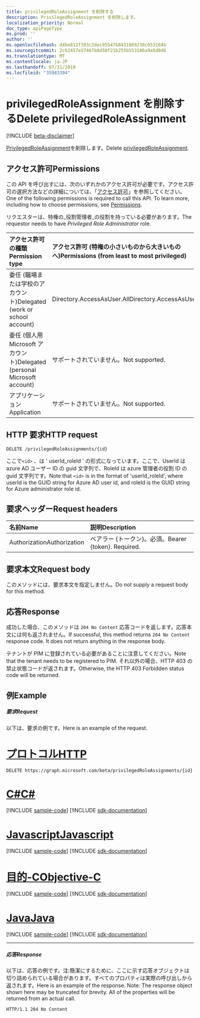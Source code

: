 ```yaml
---
title: privilegedRoleAssignment を削除する
description: PrivilegedRoleAssignment を削除します。
localization_priority: Normal
doc_type: apiPageType
ms.prod: ''
author: ''
ms.openlocfilehash: d4be812f393c2dec95547b8431869238c653164b
ms.sourcegitcommit: 2c62457e57467b8d50f21b255b553106a9a5d8d6
ms.translationtype: MT
ms.contentlocale: ja-JP
ms.lasthandoff: 07/31/2019
ms.locfileid: "35983394"
---
```

# <a name="delete-privilegedroleassignment"></a><span data-ttu-id="6ebd4-103">privilegedRoleAssignment を削除する</span><span class="sxs-lookup"><span data-stu-id="6ebd4-103">Delete privilegedRoleAssignment</span></span>

[!INCLUDE [beta-disclaimer](../../includes/beta-disclaimer.md)]

<span data-ttu-id="6ebd4-104">[PrivilegedRoleAssignment](../resources/privilegedroleassignment.md)を削除します。</span><span class="sxs-lookup"><span data-stu-id="6ebd4-104">Delete [privilegedRoleAssignment](../resources/privilegedroleassignment.md).</span></span>
## <a name="permissions"></a><span data-ttu-id="6ebd4-105">アクセス許可</span><span class="sxs-lookup"><span data-stu-id="6ebd4-105">Permissions</span></span>
<span data-ttu-id="6ebd4-p101">この API を呼び出すには、次のいずれかのアクセス許可が必要です。アクセス許可の選択方法などの詳細については、「[アクセス許可](/graph/permissions-reference)」を参照してください。</span><span class="sxs-lookup"><span data-stu-id="6ebd4-p101">One of the following permissions is required to call this API. To learn more, including how to choose permissions, see [Permissions](/graph/permissions-reference).</span></span>

<span data-ttu-id="6ebd4-108">リクエスターは、特権の_役割管理者_の役割を持っている必要があります。</span><span class="sxs-lookup"><span data-stu-id="6ebd4-108">The requestor needs to have _Privileged Role Administrator_ role.</span></span>
 

|<span data-ttu-id="6ebd4-109">アクセス許可の種類</span><span class="sxs-lookup"><span data-stu-id="6ebd4-109">Permission type</span></span>      | <span data-ttu-id="6ebd4-110">アクセス許可 (特権の小さいものから大きいものへ)</span><span class="sxs-lookup"><span data-stu-id="6ebd4-110">Permissions (from least to most privileged)</span></span>              |
|:--------------------|:---------------------------------------------------------|
|<span data-ttu-id="6ebd4-111">委任 (職場または学校のアカウント)</span><span class="sxs-lookup"><span data-stu-id="6ebd4-111">Delegated (work or school account)</span></span> | <span data-ttu-id="6ebd4-112">Directory.AccessAsUser.All</span><span class="sxs-lookup"><span data-stu-id="6ebd4-112">Directory.AccessAsUser.All</span></span>    |
|<span data-ttu-id="6ebd4-113">委任 (個人用 Microsoft アカウント)</span><span class="sxs-lookup"><span data-stu-id="6ebd4-113">Delegated (personal Microsoft account)</span></span> | <span data-ttu-id="6ebd4-114">サポートされていません。</span><span class="sxs-lookup"><span data-stu-id="6ebd4-114">Not supported.</span></span>    |
|<span data-ttu-id="6ebd4-115">アプリケーション</span><span class="sxs-lookup"><span data-stu-id="6ebd4-115">Application</span></span> | <span data-ttu-id="6ebd4-116">サポートされていません。</span><span class="sxs-lookup"><span data-stu-id="6ebd4-116">Not supported.</span></span> |

## <a name="http-request"></a><span data-ttu-id="6ebd4-117">HTTP 要求</span><span class="sxs-lookup"><span data-stu-id="6ebd4-117">HTTP request</span></span>
<!-- { "blockType": "ignored" } -->
```http
DELETE /privilegedRoleAssignments/{id}
```

<span data-ttu-id="6ebd4-118">ここで``<id>`` 、は ' userId_roleId ' の形式になっています。ここで、UserId は azure AD ユーザー ID の guid 文字列で、RoleId は azure 管理者の役割 ID の guid 文字列です。</span><span class="sxs-lookup"><span data-stu-id="6ebd4-118">Note that ``<id>`` is in the format of 'userId_roleId', where userId is the GUID string for Azure AD user id, and roleId is the GUID string for Azure administrator role id.</span></span>

## <a name="request-headers"></a><span data-ttu-id="6ebd4-119">要求ヘッダー</span><span class="sxs-lookup"><span data-stu-id="6ebd4-119">Request headers</span></span>
| <span data-ttu-id="6ebd4-120">名前</span><span class="sxs-lookup"><span data-stu-id="6ebd4-120">Name</span></span>       | <span data-ttu-id="6ebd4-121">説明</span><span class="sxs-lookup"><span data-stu-id="6ebd4-121">Description</span></span>|
|:---------------|:----------|
| <span data-ttu-id="6ebd4-122">Authorization</span><span class="sxs-lookup"><span data-stu-id="6ebd4-122">Authorization</span></span>  | <span data-ttu-id="6ebd4-p102">ベアラー {トークン}。必須。</span><span class="sxs-lookup"><span data-stu-id="6ebd4-p102">Bearer {token}. Required.</span></span> |

## <a name="request-body"></a><span data-ttu-id="6ebd4-125">要求本文</span><span class="sxs-lookup"><span data-stu-id="6ebd4-125">Request body</span></span>
<span data-ttu-id="6ebd4-126">このメソッドには、要求本文を指定しません。</span><span class="sxs-lookup"><span data-stu-id="6ebd4-126">Do not supply a request body for this method.</span></span>

## <a name="response"></a><span data-ttu-id="6ebd4-127">応答</span><span class="sxs-lookup"><span data-stu-id="6ebd4-127">Response</span></span>

<span data-ttu-id="6ebd4-p103">成功した場合、このメソッドは `204 No Content` 応答コードを返します。応答本文には何も返されません。</span><span class="sxs-lookup"><span data-stu-id="6ebd4-p103">If successful, this method returns `204 No Content` response code. It does not return anything in the response body.</span></span>

<span data-ttu-id="6ebd4-130">テナントが PIM に登録されている必要があることに注意してください。</span><span class="sxs-lookup"><span data-stu-id="6ebd4-130">Note that the tenant needs to be registered to PIM.</span></span> <span data-ttu-id="6ebd4-131">それ以外の場合、HTTP 403 の禁止状態コードが返されます。</span><span class="sxs-lookup"><span data-stu-id="6ebd4-131">Otherwise, the HTTP 403 Forbidden status code will be returned.</span></span>
## <a name="example"></a><span data-ttu-id="6ebd4-132">例</span><span class="sxs-lookup"><span data-stu-id="6ebd4-132">Example</span></span>
##### <a name="request"></a><span data-ttu-id="6ebd4-133">要求</span><span class="sxs-lookup"><span data-stu-id="6ebd4-133">Request</span></span>
<span data-ttu-id="6ebd4-134">以下は、要求の例です。</span><span class="sxs-lookup"><span data-stu-id="6ebd4-134">Here is an example of the request.</span></span>

# <a name="httptabhttp"></a>[<span data-ttu-id="6ebd4-135">プロトコル</span><span class="sxs-lookup"><span data-stu-id="6ebd4-135">HTTP</span></span>](#tab/http)
<!-- {
  "blockType": "request",
  "name": "delete_privilegedroleassignment"
}-->
```http
DELETE https://graph.microsoft.com/beta/privilegedRoleAssignments/{id}
```
# <a name="ctabcsharp"></a>[<span data-ttu-id="6ebd4-136">C#</span><span class="sxs-lookup"><span data-stu-id="6ebd4-136">C#</span></span>](#tab/csharp)
[!INCLUDE [sample-code](../includes/snippets/csharp/delete-privilegedroleassignment-csharp-snippets.md)]
[!INCLUDE [sdk-documentation](../includes/snippets/snippets-sdk-documentation-link.md)]

# <a name="javascripttabjavascript"></a>[<span data-ttu-id="6ebd4-137">Javascript</span><span class="sxs-lookup"><span data-stu-id="6ebd4-137">Javascript</span></span>](#tab/javascript)
[!INCLUDE [sample-code](../includes/snippets/javascript/delete-privilegedroleassignment-javascript-snippets.md)]
[!INCLUDE [sdk-documentation](../includes/snippets/snippets-sdk-documentation-link.md)]

# <a name="objective-ctabobjc"></a>[<span data-ttu-id="6ebd4-138">目的-C</span><span class="sxs-lookup"><span data-stu-id="6ebd4-138">Objective-C</span></span>](#tab/objc)
[!INCLUDE [sample-code](../includes/snippets/objc/delete-privilegedroleassignment-objc-snippets.md)]
[!INCLUDE [sdk-documentation](../includes/snippets/snippets-sdk-documentation-link.md)]

# <a name="javatabjava"></a>[<span data-ttu-id="6ebd4-139">Java</span><span class="sxs-lookup"><span data-stu-id="6ebd4-139">Java</span></span>](#tab/java)
[!INCLUDE [sample-code](../includes/snippets/java/delete-privilegedroleassignment-java-snippets.md)]
[!INCLUDE [sdk-documentation](../includes/snippets/snippets-sdk-documentation-link.md)]

---

##### <a name="response"></a><span data-ttu-id="6ebd4-140">応答</span><span class="sxs-lookup"><span data-stu-id="6ebd4-140">Response</span></span>
<span data-ttu-id="6ebd4-p105">以下は、応答の例です。注:簡潔にするために、ここに示す応答オブジェクトは切り詰められている場合があります。すべてのプロパティは実際の呼び出しから返されます。</span><span class="sxs-lookup"><span data-stu-id="6ebd4-p105">Here is an example of the response. Note: The response object shown here may be truncated for brevity. All of the properties will be returned from an actual call.</span></span>
<!-- {
  "blockType": "response",
  "truncated": true
} -->
```http
HTTP/1.1 204 No Content
```

<!-- uuid: 8fcb5dbc-d5aa-4681-8e31-b001d5168d79
2015-10-25 14:57:30 UTC -->
<!--
{
  "type": "#page.annotation",
  "description": "Delete privilegedRoleAssignment",
  "keywords": "",
  "section": "documentation",
  "tocPath": "",
  "suppressions": [
  ]
}
-->
